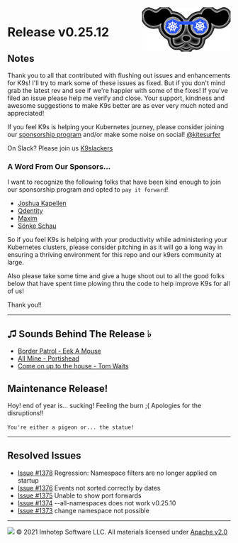 <img src="https://raw.githubusercontent.com/derailed/k9s/master/assets/k9s_small.png" align="right" width="200" height="auto"/>

# Release v0.25.12

## Notes

Thank you to all that contributed with flushing out issues and enhancements for K9s! I'll try to mark some of these issues as fixed. But if you don't mind grab the latest rev and see if we're happier with some of the fixes! If you've filed an issue please help me verify and close. Your support, kindness and awesome suggestions to make K9s better are as ever very much noted and appreciated!

If you feel K9s is helping your Kubernetes journey, please consider joining our [sponsorship program](https://github.com/sponsors/derailed) and/or make some noise on social! [@kitesurfer](https://twitter.com/kitesurfer)

On Slack? Please join us [K9slackers](https://join.slack.com/t/k9sers/shared_invite/enQtOTA5MDEyNzI5MTU0LWQ1ZGI3MzliYzZhZWEyNzYxYzA3NjE0YTk1YmFmNzViZjIyNzhkZGI0MmJjYzhlNjdlMGJhYzE2ZGU1NjkyNTM)

### A Word From Our Sponsors...

I want to recognize the following folks that have been kind enough to join our sponsorship program and opted to `pay it forward`!

* [Joshua Kapellen](https://github.com/joshuakapellen)
* [Qdentity](https://github.com/qdentity)
* [Maxim](https://github.com/bsod90)
* [Sönke Schau](https://github.com/xgcssch)

So if you feel K9s is helping with your productivity while administering your Kubernetes clusters, please consider pitching in as it will go a long way in ensuring a thriving environment for this repo and our k9ers community at large.

Also please take some time and give a huge shoot out to all the good folks below that have spent time plowing thru the code to help improve K9s for all of us!

Thank you!!

---

## ♫ Sounds Behind The Release ♭

* [Border Patrol - Eek A Mouse](https://www.youtube.com/watch?v=pQVNzolpoII)
* [All Mine - Portishead](https://www.youtube.com/watch?v=cuclNJiE8NY)
* [Come on up to the house - Tom Waits](https://www.youtube.com/watch?v=9XVGAatyeNk)

## Maintenance Release!

Hoy! end of year is... sucking! Feeling the burn ;( Apologies for the disruptions!!

`You're either a pigeon or... the statue!`

---

## Resolved Issues

* [Issue #1378](https://github.com/kswapd/k13s/issues/1378) Regression: Namespace filters are no longer applied on startup
* [Issue #1376](https://github.com/kswapd/k13s/issues/1376) Events not sorted correctly by dates
* [Issue #1375](https://github.com/kswapd/k13s/issues/1375) Unable to show port forwards
* [Issue #1374](https://github.com/kswapd/k13s/issues/1374) --all-namespaces does not work v0.25.10
* [Issue #1373](https://github.com/kswapd/k13s/issues/1373) change namespace not possible

---

<img src="https://raw.githubusercontent.com/derailed/k9s/master/assets/imhotep_logo.png" width="32" height="auto"/> © 2021 Imhotep Software LLC. All materials licensed under [Apache v2.0](http://www.apache.org/licenses/LICENSE-2.0)
